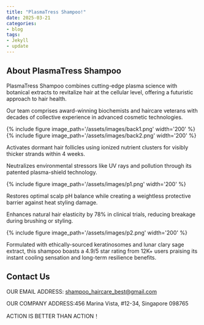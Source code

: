 ```yaml
---
title: "PlasmaTress Shampoo!"
date: 2025-03-21
categories:
- blog
tags:
- Jekyll
- update
---
```


## About PlasmaTress Shampoo

PlasmaTress Shampoo combines cutting-edge plasma science with botanical extracts to revitalize hair at the cellular level, offering a futuristic approach to hair health.

Our team comprises award-winning biochemists and haircare veterans with decades of collective experience in advanced cosmetic technologies.

{% include figure image_path='/assets/images/back1.png' width='200' %}
{% include figure image_path='/assets/images/back2.png' width='200' %}

Activates dormant hair follicles using ionized nutrient clusters for visibly thicker strands within 4 weeks.

Neutralizes environmental stressors like UV rays and pollution through its patented plasma-shield technology.

{% include figure image_path='/assets/images/p1.png' width='200' %}

Restores optimal scalp pH balance while creating a weightless protective barrier against heat styling damage.

Enhances natural hair elasticity by 78% in clinical trials, reducing breakage during brushing or styling.

{% include figure image_path='/assets/images/p2.png' width='200' %}

Formulated with ethically-sourced keratinosomes and lunar clary sage extract, this shampoo boasts a 4.9/5 star rating from 12K+ users praising its instant cooling sensation and long-term resilience benefits.

## Contact Us

OUR EMAIL ADDRESS: shampoo_haircare_best@gmail.com

OUR COMPANY ADDRESS:456 Marina Vista, #12-34, Singapore 098765

ACTION IS BETTER THAN ACTION！
